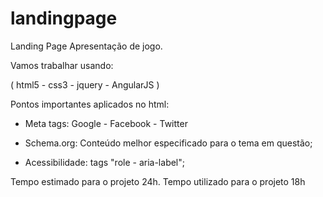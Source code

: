 # landingpage
Landing Page Apresentação de jogo.

Vamos trabalhar usando:

( html5 - css3 - jquery - AngularJS )


Pontos importantes aplicados no html:

 - Meta tags: Google - Facebook - Twitter

 - Schema.org: Conteúdo melhor especificado para o tema em questão;
 - Acessibilidade:  tags "role - aria-label";




Tempo estimado para o projeto 24h.
Tempo utilizado para o projeto 18h
